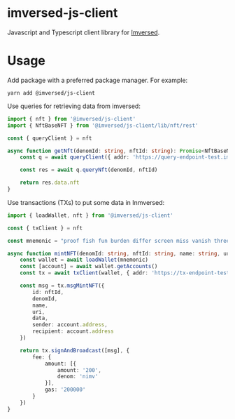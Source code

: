 # imversed-js-client

Javascript and Typescript client library for [Imversed](https://imversed.com).

# Usage

Add package with a preferred package manager. For example:

    yarn add @imversed/js-client

Use queries for retrieving data from imversed:
```ts
import { nft } from '@imversed/js-client'
import { NftBaseNFT } from '@imversed/js-client/lib/nft/rest'

const { queryClient } = nft

async function getNft(denomId: string, nftId: string): Promise<NftBaseNFT> {
    const q = await queryClient({ addr: 'https://query-endpoint-test.imversed.com'})

    const res = await q.queryNft(denomId, nftId)

    return res.data.nft
}
```

Use transactions (TXs) to put some data in Inmversed:

```ts
import { loadWallet, nft } from '@imversed/js-client'

const { txClient } = nft

const mnemonic = "proof fish fun burden differ screen miss vanish three report stereo bamboo purpose doll random blur prepare attack gallery lawn raven glove quantum blade"

async function mintNFT(denomId: string, nftId: string, name: string, uri: string, data: any) {
    const wallet = await loadWallet(mnemonic)
    const [account] = await wallet.getAccounts()
    const tx = await txClient(wallet, { addr: 'https://tx-endpoint-test.imversed.com'})

    const msg = tx.msgMintNFT({
        id: nftId,
        denomId,
        name,
        uri,
        data,
        sender: account.address,
        recipient: account.address
    })

    return tx.signAndBroadcast([msg], {
        fee: {
            amount: [{
                amount: '200',
                denom: 'nimv'
            }],
            gas: '200000'
        }
    })
}
```
